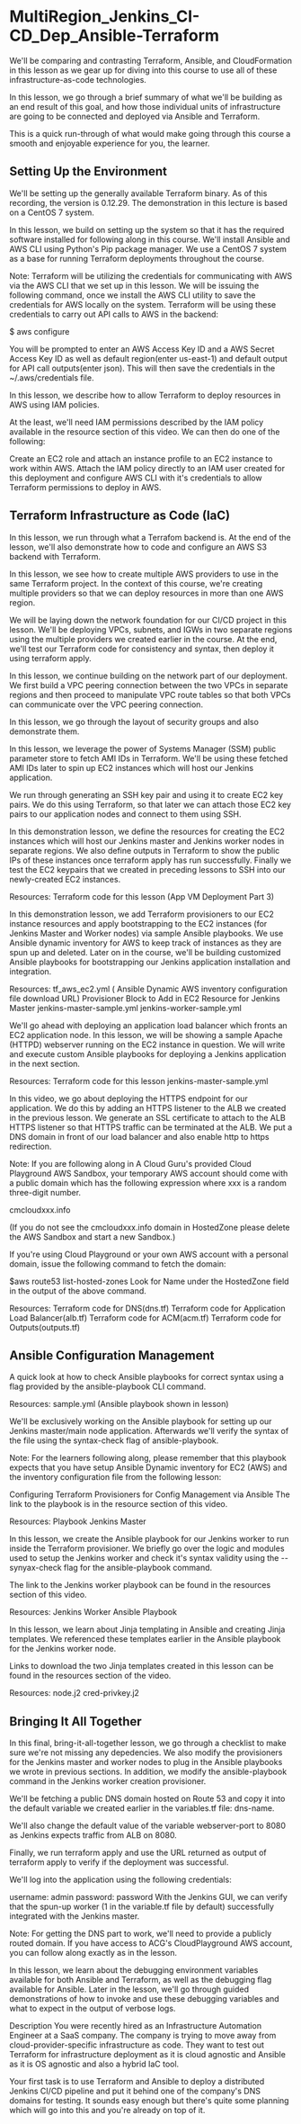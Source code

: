 # MultiRegion_Jenkins_CI-CD_Dep_Ansible-Terraform

We'll be comparing and contrasting Terraform, Ansible, and CloudFormation in this lesson as we gear up for diving into this course to use all of these infrastructure-as-code technologies.

In this lesson, we go through a brief summary of what we'll be building as an end result of this goal, and how those individual units of infrastructure are going to be connected and deployed via Ansible and Terraform.

This is a quick run-through of what would make going through this course a smooth and enjoyable experience for you, the learner.


## Setting Up the Environment

We'll be setting up the generally available Terraform binary. As of this recording, the version is 0.12.29. 
The demonstration in this lecture is based on a CentOS 7 system.



In this lesson, we build on setting up the system so that it has the required software installed for following along in this course. We'll install Ansible and AWS CLI using Python's Pip package manager. We use a CentOS 7 system as a base for running Terraform deployments throughout the course.

Note: Terraform will be utilizing the credentials for communicating with AWS via the AWS CLI that we set up in this lesson. We will be issuing the following command, once we install the AWS CLI utility to save the credentials for AWS locally on the system. Terraform will be using these credentials to carry out API calls to AWS in the backend:

$ aws configure

You will be prompted to enter an AWS Access Key ID and a AWS Secret Access Key ID as well as default region(enter us-east-1) and default output for API call outputs(enter json). This will then save the credentials in the ~/.aws/credentials file.



In this lesson, we describe how to allow Terraform to deploy resources in AWS using IAM policies.

At the least, we'll need IAM permissions described by the IAM policy available in the resource section of this video. We can then do one of the following:

Create an EC2 role and attach an instance profile to an EC2 instance to work within AWS.
Attach the IAM policy directly to an IAM user created for this deployment and configure AWS CLI with it's credentials to allow Terraform permissions to deploy in AWS.

## Terraform Infrastructure as Code (IaC)

In this lesson, we run through what a Terrafom backend is. At the end of the lesson, we'll also demonstrate how to code and configure an AWS S3 backend with Terraform.  

In this lesson, we see how to create multiple AWS providers to use in the same Terraform project. In the context of this course, we're creating multiple providers so that we can deploy resources in more than one AWS region.

We will be laying down the network foundation for our CI/CD project in this lesson. We'll be deploying VPCs, subnets, and IGWs in two separate regions using the multiple providers we created earlier in the course. At the end, we'll test our Terraform code for consistency and syntax, then deploy it using terraform apply.

In this lesson, we continue building on the network part of our deployment. We first build a VPC peering connection between the two VPCs in separate regions and then proceed to manipulate VPC route tables so that both VPCs can communicate over the VPC peering connection.  

In this lesson, we go through the layout of security groups and also demonstrate them.  

In this lesson, we leverage the power of Systems Manager (SSM) public parameter store to fetch AMI IDs in Terraform. We'll be using these fetched AMI IDs later to spin up EC2 instances which will host our Jenkins application.

We run through generating an SSH key pair and using it to create EC2 key pairs. We do this using Terraform, so that later we can attach those EC2 key pairs to our application nodes and connect to them using SSH.

In this demonstration lesson, we define the resources for creating the EC2 instances which will host our Jenkins master and Jenkins worker nodes in separate regions. We also define outputs in Terraform to show the public IPs of these instances once terraform apply has run successfully. Finally we test the EC2 keypairs that we created in preceding lessons to SSH into our newly-created EC2 instances.  

Resources:
Terraform code for this lesson (App VM Deployment Part 3)


In this demonstration lesson, we add Terraform provisioners to our EC2 instance resources and apply bootstrapping to the EC2 instances (for Jenkins Master and Worker nodes) via sample Ansible playbooks. We use Ansible dynamic inventory for AWS to keep track of instances as they are spun up and deleted. Later on in the course, we'll be building customized Ansible playbooks for bootstrapping our Jenkins application installation and integration.  

Resources:
tf_aws_ec2.yml ( Ansible Dynamic AWS inventory configuration file download URL)
Provisioner Block to Add in EC2 Resource for Jenkins Master
jenkins-master-sample.yml
jenkins-worker-sample.yml


We'll go ahead with deploying an application load balancer which fronts an EC2 application node. In this lesson, we will be showing a sample Apache (HTTPD) webserver running on the EC2 instance in question. We will write and execute custom Ansible playbooks for deploying a Jenkins application in the next section.  

Resources:
Terraform code for this lesson
jenkins-master-sample.yml


In this video, we go about deploying the HTTPS endpoint for our application. We do this by adding an HTTPS listener to the ALB we created in the previous lesson. We generate an SSL certificate to attach to the ALB HTTPS listener so that HTTPS traffic can be terminated at the ALB. We put a DNS domain in front of our load balancer and also enable http to https redirection.

Note: If you are following along in A Cloud Guru's provided Cloud Playground AWS Sandbox, your temporary AWS account should come with a public domain which has the following expression where xxx is a random three-digit number.

cmcloudxxx.info

(If you do not see the cmcloudxxx.info domain in HostedZone please delete the AWS Sandbox and start a new Sandbox.)

If you're using Cloud Playground or your own AWS account with a personal domain, issue the following command to fetch the domain:

$aws route53 list-hosted-zones
Look for Name under the HostedZone field in the output of the above command.  

Resources:
Terraform code for DNS(dns.tf)
Terraform code for Application Load Balancer(alb.tf)
Terraform code for ACM(acm.tf)
Terraform code for Outputs(outputs.tf)

## Ansible Configuration Management

A quick look at how to check Ansible playbooks for correct syntax using a flag provided by the ansible-playbook CLI command.  

Resources:
sample.yml (Ansible playbook shown in lesson)

We'll be exclusively working on the Ansible playbook for setting up our Jenkins master/main node application. Afterwards we'll verify the syntax of the file using the syntax-check flag of ansible-playbook.

Note: For the learners following along, please remember that this playbook expects that you have setup Ansible Dynamic inventory for EC2 (AWS) and the inventory configuration file from the following lesson:

Configuring Terraform Provisioners for Config Management via Ansible
The link to the playbook is in the resource section of this video.  

Resources:
Playbook Jenkins Master

In this lesson, we create the Ansible playbook for our Jenkins worker to run inside the Terraform provisioner. We briefly go over the logic and modules used to setup the Jenkins worker and check it's syntax validity using the --synyax-check flag for the ansible-playbook command.

The link to the Jenkins worker playbook can be found in the resources section of this video.  

Resources:
Jenkins Worker Ansible Playbook


In this lesson, we learn about Jinja templating in Ansible and creating Jinja templates. We referenced these templates earlier in the Ansible playbook for the Jenkins worker node.

Links to download the two Jinja templates created in this lesson can be found in the resources section of the video.  

Resources:
node.j2
cred-privkey.j2

## Bringing It All Together

In this final, bring-it-all-together lesson, we go through a checklist to make sure we're not missing any depedencies. We also modify the provisioners for the Jenkins master and worker nodes to plug in the Ansible playbooks we wrote in previous sections. In addition, we modify the ansible-playbook command in the Jenkins worker creation provisioner.

We'll be fetching a public DNS domain hosted on Route 53 and copy it into the default variable we created earlier in the variables.tf file: dns-name.

We'll also change the default value of the variable webserver-port to 8080 as Jenkins expects traffic from ALB on 8080.

Finally, we run terraform apply and use the URL returned as output of terraform apply to verify if the deployment was successful.

We'll log into the application using the following credentials:

username: admin
password: password
With the Jenkins GUI, we can verify that the spun-up worker (1 in the variable.tf file by default) successfully integrated with the Jenkins master.

Note: For getting the DNS part to work, we'll need to provide a publicly routed domain. If you have access to ACG's CloudPlayground AWS account, you can follow along exactly as in the lesson.

In this lesson, we learn about the debugging environment variables available for both Ansible and Terraform, as well as the debugging flag available for Ansible. Later in the lesson, we'll go through guided demonstrations of how to invoke and use these debugging variables and what to expect in the output of verbose logs.


Description
You were recently hired as an Infrastructure Automation Engineer at a SaaS company. The company is trying to move away from cloud-provider-specific infrastructure as code. They want to test out Terraform for infrastructure deployment as it is cloud agnostic and Ansible as it is OS agnostic and also a hybrid IaC tool.

Your first task is to use Terraform and Ansible to deploy a distributed Jenkins CI/CD pipeline and put it behind one of the company's DNS domains for testing. It sounds easy enough but there's quite some planning which will go into this and you're already on top of it.